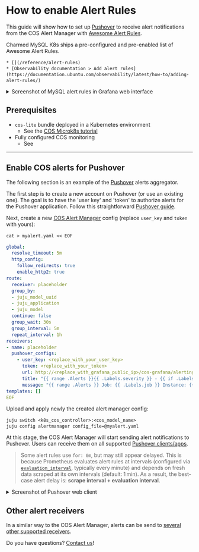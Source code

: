 # How to enable Alert Rules

This guide will show how to set up [Pushover](https://pushover.net/) to receive alert notifications from the COS Alert Manager with [Awesome Alert Rules](https://samber.github.io/awesome-prometheus-alerts/).

Charmed MySQL K8s ships a pre-configured and pre-enabled list of Awesome Alert Rules.

```{seealso}
* [](/reference/alert-rules)
* [Observability documentation > Add alert rules](https://documentation.ubuntu.com/observability/latest/how-to/adding-alert-rules/)
```

<details><summary>Screenshot of MySQL alert rules in Grafana web interface
</summary>

![MySQL alert rules in the Grafana web interface](alert-rules-grafana.png)
</details>

## Prerequisites

* `cos-lite` bundle deployed in a Kubernetes environment
  * See the [COS Microk8s tutorial](https://charmhub.io/topics/canonical-observability-stack/tutorials/install-microk8s)
* Fully configured COS monitoring
  * See [](/how-to/monitoring-cos/enable-monitoring)

---

## Enable COS alerts for Pushover

The following section is an example of the [Pushover](https://pushover.net/) alerts aggregator.

The first step is to create a new account on Pushover (or use an existing one). The goal is to have the 'user key' and 'token' to authorize alerts for the Pushover application. Follow this straightforward [Pushover guide](https://support.pushover.net/i175-how-to-get-a-pushover-api-or-pushover-application-token).

Next, create a new [COS Alert Manager](https://charmhub.io/alertmanager-k8s) config (replace `user_key` and `token` with yours):

```shell
cat > myalert.yaml << EOF
```

```yaml
global:
  resolve_timeout: 5m
  http_config:
    follow_redirects: true
    enable_http2: true
route:
  receiver: placeholder
  group_by:
  - juju_model_uuid
  - juju_application
  - juju_model
  continue: false
  group_wait: 30s
  group_interval: 5m
  repeat_interval: 1h
receivers:
- name: placeholder
  pushover_configs:
    - user_key: <replace_with_your_user_key>
      token: <replace_with_your_token>
      url: http://<replace_with_grafana_public_ip>/cos-grafana/alerting/list
      title: "{{ range .Alerts }}{{ .Labels.severity }} - {{ if .Labels.juju_unit }}{{ .Labels.juju_unit }}{{ else }}{{ .Labels.juju_application }}{{ end }} in model {{ .Labels.juju_model }}: {{ .Labels.alertname }} {{ end }}"
      message: "{{ range .Alerts }} Job: {{ .Labels.job }} Instance: {{ .Labels.instance }} {{ end }}"
templates: []
EOF
```

Upload and apply newly the created alert manager config:

```shell
juju switch <k8s_cos_controller>:<cos_model_name>
juju config alertmanager config_file=@myalert.yaml
```

At this stage, the COS Alert Manager will start sending alert notifications to Pushover. Users can receive them on all supported [Pushover clients/apps](https://pushover.net/clients).

> Some alert rules use `for: 0m`, but may still appear delayed. This is because Prometheus evaluates alert rules at intervals (configured via [`evaluation_interval`](https://charmhub.io/prometheus-k8s/configurations#evaluation_interval), typically every minute) and depends on fresh data scraped at its own intervals (default: 1 min). As a result, the best-case alert delay is: **scrape interval + evaluation interval**.

<details><summary>Screenshot of Pushover web client
</summary>

![Pushover web client](pushover-web-client.jpeg)
</details>

## Other alert receivers

In a similar way to the COS Alert Manager, alerts can be send to [several other supported receivers](https://prometheus.io/docs/alerting/latest/configuration/#receiver-integration-settings).

Do you have questions? [Contact us](/reference/contacts)!
